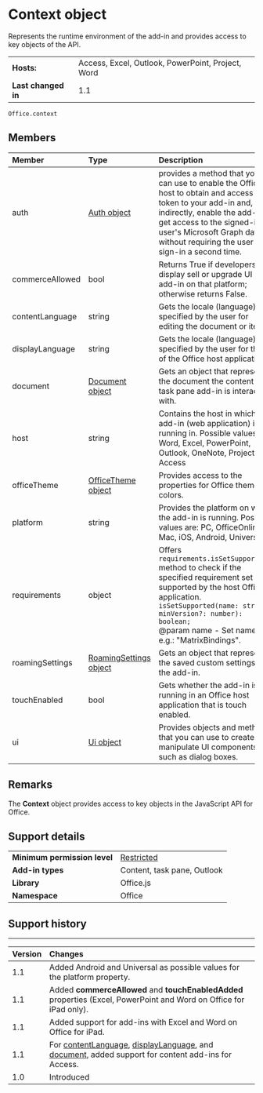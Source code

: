 
# Context object
Represents the runtime environment of the add-in and provides access to key objects of the API.

|||
|:-----|:-----|
|**Hosts:**|Access, Excel, Outlook, PowerPoint, Project, Word|
|**Last changed in**|1.1|

```
Office.context
```


## Members

| Member | Type | Description | 
|:-------|:-----|:------------|
|auth|[Auth object](officeauth.md)|provides a method that you can use to enable the Office host to obtain and access token to your add-in and, indirectly, enable the add-in to get access to the signed-in user's Microsoft Graph data without requiring the user to sign-in a second time.|
|commerceAllowed |bool|Returns True if developers can display sell or upgrade UI in the add-in on that platform; otherwise returns False.|
|contentLanguage | string | Gets the locale (language) specified by the user for editing the document or item.|
|displayLanguage|string|Gets the locale (language) specified by the user for the UI of the Office host application.|
|document| [Document object](office.context.document.md)|Gets an object that represents the document the content or task pane add-in is interacting with.|
|host|string|Contains the host in which the add-in (web application) is running in. Possible values are: Word, Excel, PowerPoint, Outlook, OneNote, Project, Access|
|officeTheme|[OfficeTheme object](office.context.officetheme.md)|Provides access to the properties for Office theme colors.|
|platform|string|Provides the platform on which the add-in is running. Possible values are: PC, OfficeOnline, Mac, iOS, Android, Universal|
|requirements|object|Offers `requirements.isSetSupported()` method to check if the specified requirement set is supported by the host Office application. <br/> `isSetSupported(name: string, minVersion?: number): boolean;` <br> @param name - Set name. e.g.: "MatrixBindings". <br/>|
|roamingSettings| [RoamingSettings object](office.context.roamingsettings.md)|Gets an object that represents the saved custom settings of the add-in.|
|touchEnabled|bool|Gets whether the add-in is running in an Office host application that is touch enabled.|
|ui|[Ui object](officeui.md)|Provides objects and methods that you can use to create and manipulate UI components, such as dialog boxes.|
## Remarks

The  **Context** object provides access to key objects in the JavaScript API for Office.


## Support details



|||
|:-----|:-----|
|**Minimum permission level**|[Restricted](../../docs/develop/requesting-permissions-for-api-use-in-content-and-task-pane-add-ins.md)|
|**Add-in types**|Content, task pane, Outlook|
|**Library**|Office.js|
|**Namespace**|Office|

## Support history



****


|**Version**|**Changes**|
|:-----|:-----|
|1.1|Added Android and Universal as possible values for the platform property.|
|1.1|Added  **commerceAllowed** and **touchEnabledAdded** properties (Excel, PowerPoint and Word on Office for iPad only).|
|1.1|Added support for add-ins with Excel and Word on Office for iPad.|
|1.1|For [contentLanguage](../../reference/shared/office.context.contentlanguage.md), [displayLanguage](../../reference/shared/office.context.displaylanguage.md), and [document](../../reference/shared/office.context.document.md), added support for content add-ins for Access.|
|1.0|Introduced|
